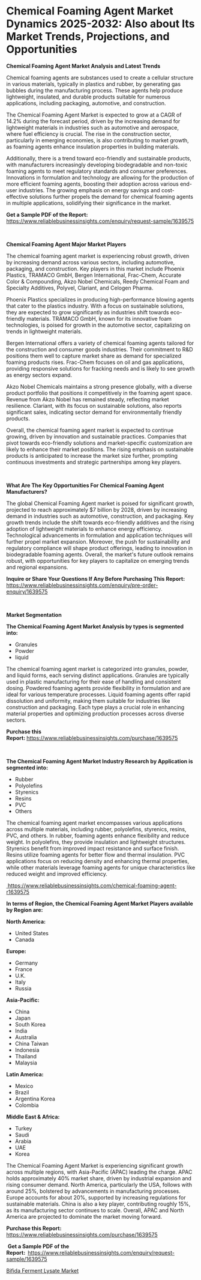 <p><h1>Chemical Foaming Agent Market Dynamics 2025-2032: Also about Its Market Trends, Projections, and Opportunities</h1></p><p><strong>Chemical Foaming Agent Market Analysis and Latest Trends</strong></p>
<p><p>Chemical foaming agents are substances used to create a cellular structure in various materials, typically in plastics and rubber, by generating gas bubbles during the manufacturing process. These agents help produce lightweight, insulated, and durable products suitable for numerous applications, including packaging, automotive, and construction.</p><p>The Chemical Foaming Agent Market is expected to grow at a CAGR of 14.2% during the forecast period, driven by the increasing demand for lightweight materials in industries such as automotive and aerospace, where fuel efficiency is crucial. The rise in the construction sector, particularly in emerging economies, is also contributing to market growth, as foaming agents enhance insulation properties in building materials.</p><p>Additionally, there is a trend toward eco-friendly and sustainable products, with manufacturers increasingly developing biodegradable and non-toxic foaming agents to meet regulatory standards and consumer preferences. Innovations in formulation and technology are allowing for the production of more efficient foaming agents, boosting their adoption across various end-user industries. The growing emphasis on energy savings and cost-effective solutions further propels the demand for chemical foaming agents in multiple applications, solidifying their significance in the market.</p></p>
<p><strong>Get a Sample PDF of the Report:&nbsp;</strong> <a href="https://www.reliablebusinessinsights.com/enquiry/request-sample/1639575?utm_campaign=3133&utm_medium=2&utm_source=Github&utm_content=ia&utm_term=02042025&utm_id=chemical-foaming-agent">https://www.reliablebusinessinsights.com/enquiry/request-sample/1639575</a></p>
<p>&nbsp;</p>
<p><strong>Chemical Foaming Agent Major Market Players</strong></p>
<p><p>The chemical foaming agent market is experiencing robust growth, driven by increasing demand across various sectors, including automotive, packaging, and construction. Key players in this market include Phoenix Plastics, TRAMACO GmbH, Bergen International, Frac-Chem, Accurate Color & Compounding, Akzo Nobel Chemicals, Reedy Chemical Foam and Specialty Additives, Polyvel, Clariant, and Celogen Pharma.</p><p>Phoenix Plastics specializes in producing high-performance blowing agents that cater to the plastics industry. With a focus on sustainable solutions, they are expected to grow significantly as industries shift towards eco-friendly materials. TRAMACO GmbH, known for its innovative foam technologies, is poised for growth in the automotive sector, capitalizing on trends in lightweight materials.</p><p>Bergen International offers a variety of chemical foaming agents tailored for the construction and consumer goods industries. Their commitment to R&D positions them well to capture market share as demand for specialized foaming products rises. Frac-Chem focuses on oil and gas applications, providing responsive solutions for fracking needs and is likely to see growth as energy sectors expand.</p><p>Akzo Nobel Chemicals maintains a strong presence globally, with a diverse product portfolio that positions it competitively in the foaming agent space. Revenue from Akzo Nobel has remained steady, reflecting market resilience. Clariant, with its focus on sustainable solutions, also reports significant sales, indicating sector demand for environmentally friendly products.</p><p>Overall, the chemical foaming agent market is expected to continue growing, driven by innovation and sustainable practices. Companies that pivot towards eco-friendly solutions and market-specific customization are likely to enhance their market positions. The rising emphasis on sustainable products is anticipated to increase the market size further, prompting continuous investments and strategic partnerships among key players.</p></p>
<p>&nbsp;</p>
<p><strong>What Are The Key Opportunities For Chemical Foaming Agent Manufacturers?</strong></p>
<p><p>The global Chemical Foaming Agent market is poised for significant growth, projected to reach approximately $7 billion by 2028, driven by increasing demand in industries such as automotive, construction, and packaging. Key growth trends include the shift towards eco-friendly additives and the rising adoption of lightweight materials to enhance energy efficiency. Technological advancements in formulation and application techniques will further propel market expansion. Moreover, the push for sustainability and regulatory compliance will shape product offerings, leading to innovation in biodegradable foaming agents. Overall, the market's future outlook remains robust, with opportunities for key players to capitalize on emerging trends and regional expansions.</p></p>
<p><strong>Inquire or Share Your Questions If Any Before Purchasing This Report:</strong> <a href="https://www.reliablebusinessinsights.com/enquiry/pre-order-enquiry/1639575?utm_campaign=3133&utm_medium=2&utm_source=Github&utm_content=ia&utm_term=02042025&utm_id=chemical-foaming-agent">https://www.reliablebusinessinsights.com/enquiry/pre-order-enquiry/1639575</a></p>
<p>&nbsp;</p>
<p><strong>Market Segmentation</strong></p>
<p><strong>The Chemical Foaming Agent Market Analysis by types is segmented into:</strong></p>
<p><ul><li>Granules</li><li>Powder</li><li>liquid</li></ul></p>
<p><p>The chemical foaming agent market is categorized into granules, powder, and liquid forms, each serving distinct applications. Granules are typically used in plastic manufacturing for their ease of handling and consistent dosing. Powdered foaming agents provide flexibility in formulation and are ideal for various temperature processes. Liquid foaming agents offer rapid dissolution and uniformity, making them suitable for industries like construction and packaging. Each type plays a crucial role in enhancing material properties and optimizing production processes across diverse sectors.</p></p>
<p><strong>Purchase this Report:&nbsp;</strong><a href="https://www.reliablebusinessinsights.com/purchase/1639575?utm_campaign=3133&utm_medium=2&utm_source=Github&utm_content=ia&utm_term=02042025&utm_id=chemical-foaming-agent">https://www.reliablebusinessinsights.com/purchase/1639575</a></p>
<p>&nbsp;</p>
<p><strong>The Chemical Foaming Agent Market Industry Research by Application is segmented into:</strong></p>
<p><ul><li>Rubber</li><li>Polyolefins</li><li>Styrenics</li><li>Resins</li><li>PVC</li><li>Others</li></ul></p>
<p><p>The chemical foaming agent market encompasses various applications across multiple materials, including rubber, polyolefins, styrenics, resins, PVC, and others. In rubber, foaming agents enhance flexibility and reduce weight. In polyolefins, they provide insulation and lightweight structures. Styrenics benefit from improved impact resistance and surface finish. Resins utilize foaming agents for better flow and thermal insulation. PVC applications focus on reducing density and enhancing thermal properties, while other materials leverage foaming agents for unique characteristics like reduced weight and improved efficiency.</p></p>
<p><a href="https://www.reliablebusinessinsights.com/chemical-foaming-agent-r1639575?utm_campaign=3133&utm_medium=2&utm_source=Github&utm_content=ia&utm_term=02042025&utm_id=chemical-foaming-agent">&nbsp;https://www.reliablebusinessinsights.com/chemical-foaming-agent-r1639575</a></p>
<p><strong>In terms of Region, the Chemical Foaming Agent Market Players available by Region are:</strong></p>
<p>
    <p> <strong> North America: </strong>
        <ul>
            <li>United States</li>
            <li>Canada</li>
        </ul>
        </p> 
    <p> <strong> Europe: </strong>
        <ul>
            <li>Germany</li>
            <li>France</li>
            <li>U.K.</li>
            <li>Italy</li>
            <li>Russia</li>
        </ul>
        </p> 
    <p> <strong> Asia-Pacific: </strong>
        <ul>
            <li>China</li>
            <li>Japan</li>
            <li>South Korea</li>
            <li>India</li>
            <li>Australia</li>
            <li>China Taiwan</li>
            <li>Indonesia</li>
            <li>Thailand</li>
            <li>Malaysia</li>
        </ul>
        </p> 
    <p> <strong> Latin America: </strong>
        <ul>
            <li>Mexico</li>
            <li>Brazil</li>
            <li>Argentina Korea</li>
            <li>Colombia</li>
        </ul>
        </p> 
    <p> <strong> Middle East & Africa: </strong>
        <ul>
            <li>Turkey</li>
            <li>Saudi</li>
            <li>Arabia</li>
            <li>UAE</li>
            <li>Korea</li>
        </ul>
    </p>
    </p>
<p><p>The Chemical Foaming Agent Market is experiencing significant growth across multiple regions, with Asia-Pacific (APAC) leading the charge. APAC holds approximately 40% market share, driven by industrial expansion and rising consumer demand. North America, particularly the USA, follows with around 25%, bolstered by advancements in manufacturing processes. Europe accounts for about 20%, supported by increasing regulations for sustainable materials. China is also a key player, contributing roughly 15%, as its manufacturing sector continues to scale. Overall, APAC and North America are projected to dominate the market moving forward.</p></p>
<p><strong>Purchase this Report: </strong><a href="https://www.reliablebusinessinsights.com/purchase/1639575?utm_campaign=3133&utm_medium=2&utm_source=Github&utm_content=ia&utm_term=02042025&utm_id=chemical-foaming-agent">https://www.reliablebusinessinsights.com/purchase/1639575</a></p>
<p>&nbsp;<strong>Get a Sample PDF of the Report:&nbsp;&nbsp;</strong><a href="https://www.reliablebusinessinsights.com/enquiry/request-sample/1639575?utm_campaign=3133&utm_medium=2&utm_source=Github&utm_content=ia&utm_term=02042025&utm_id=chemical-foaming-agent">https://www.reliablebusinessinsights.com/enquiry/request-sample/1639575</a></p>
<p><strong></strong></p>
<p><p><a href="https://github.com/doljanzwald/Market-Research-Report-List-1/blob/main/bifida-ferment-lysate-market.md?utm_campaign=3133&utm_medium=2&utm_source=Github&utm_content=ia&utm_term=02042025&utm_id=chemical-foaming-agent">Bifida Ferment Lysate Market</a></p></p>